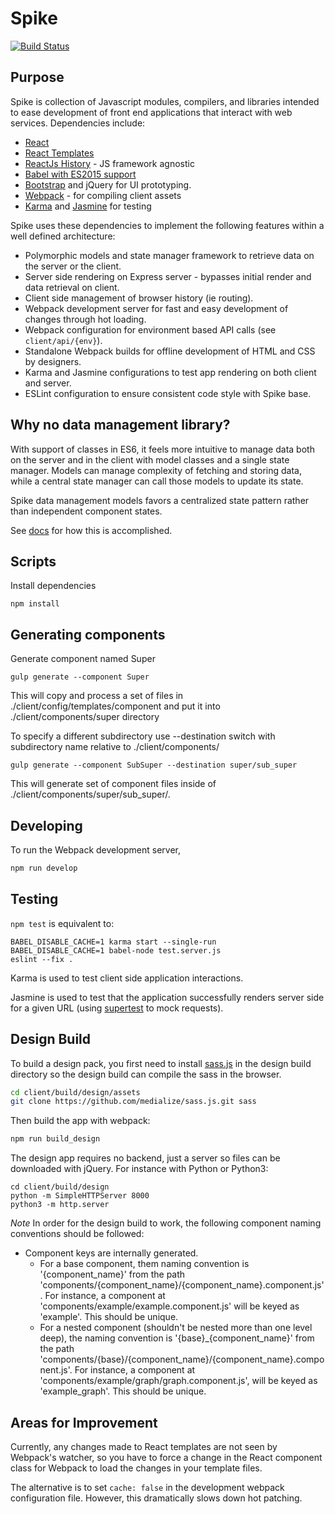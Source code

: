 # Spike

[![Build Status](https://travis-ci.org/AnalyticsFire/spike.svg?branch=master)](https://travis-ci.org/AnalyticsFire/spike)

## Purpose

Spike is collection of Javascript modules, compilers, and libraries intended to ease development of front end applications that interact with web services. Dependencies include:
- [React](https://facebook.github.io/react/)
- [React Templates](http://wix.github.io/react-templates/)
- [ReactJs History](https://github.com/mjackson/history) - JS framework agnostic
- [Babel with ES2015 support](https://babeljs.io/docs/learn-es2015/)
- [Bootstrap](http://getbootstrap.com/) and jQuery for UI prototyping.
- [Webpack](https://webpack.github.io/) - for compiling client assets
- [Karma](https://karma-runner.github.io/0.13/index.html) and [Jasmine](http://jasmine.github.io/) for testing

Spike uses these dependencies to implement the following features within a well defined architecture:
- Polymorphic models and state manager framework to retrieve data on the server or the client.
- Server side rendering on Express server - bypasses initial render and data retrieval on client.
- Client side management of browser history (ie routing).
- Webpack development server for fast and easy development of changes through hot loading.
- Webpack configuration for environment based API calls (see `client/api/{env}`).
- Standalone Webpack builds for offline development of HTML and CSS by designers.
- Karma and Jasmine configurations to test app rendering on both client and server.
- ESLint configuration to ensure consistent code style with Spike base.

## Why no data management library?

With support of classes in ES6, it feels more intuitive to manage data both on the server and in the client with model classes and a single state manager. Models can manage complexity of fetching and storing data, while a central state manager can call those models to update its state.

Spike data management models favors a centralized state pattern rather than independent component states.

See [docs](docs) for how this is accomplished.

## Scripts

Install dependencies
```
npm install
```

## Generating components

Generate component named Super
```
gulp generate --component Super
```

This will copy and process a set of files in ./client/config/templates/component
and put it into ./client/components/super directory

To specify a different subdirectory use --destination switch with subdirectory name relative to ./client/components/

```
gulp generate --component SubSuper --destination super/sub_super
```

This will generate set of component files inside of ./client/components/super/sub_super/.


## Developing

To run the Webpack development server,

```sh
npm run develop
```

## Testing

`npm test` is equivalent to:

```
BABEL_DISABLE_CACHE=1 karma start --single-run
BABEL_DISABLE_CACHE=1 babel-node test.server.js
eslint --fix .
```

Karma is used to test client side application interactions.

Jasmine is used to test that the application successfully renders server side for a given URL (using [supertest](https://github.com/visionmedia/supertest) to mock requests).

## Design Build

To build a design pack, you first need to install [sass.js](https://github.com/medialize/sass.js/) in the design build directory so the design build can compile the sass in the browser.

```sh
cd client/build/design/assets
git clone https://github.com/medialize/sass.js.git sass
```

Then build the app with webpack:

```sh
npm run build_design
```

The design app requires no backend, just a server so files can be downloaded with jQuery. For instance with Python or Python3:

```
cd client/build/design
python -m SimpleHTTPServer 8000
python3 -m http.server
```

*Note*
In order for the design build to work, the following component naming conventions should be followed:
- Component keys are internally generated.
  - For a base component, them naming convention is '{component_name}' from the path 'components/{component_name}/{component_name}.component.js'. For instance, a component at 'components/example/example.component.js' will be keyed as 'example'. This should be unique.
  - For a nested component (shouldn't be nested more than one level deep), the naming convention is '{base}_{component_name}' from the path 'components/{base}/{component_name}/{component_name}.component.js'. For instance, a component at 'components/example/graph/graph.component.js', will be keyed as 'example_graph'. This should be unique.

## Areas for Improvement

Currently, any changes made to React templates are not seen by Webpack's watcher, so you have to force a change in the React component class for Webpack to load the changes in your template files.

The alternative is to set `cache: false` in the development webpack configuration file. However, this dramatically slows down hot patching.

